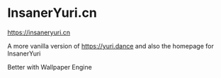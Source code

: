 # InsanerYuri.cn

https://insaneryuri.cn

A more vanilla version of https://yuri.dance and also the homepage for InsanerYuri

Better with Wallpaper Engine